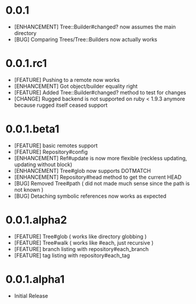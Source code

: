 # 0.0.1

* [ENHANCEMENT] Tree::Builder#changed? now assumes the main directory
* [BUG] Comparing Trees/Tree::Builders now actually works

# 0.0.1.rc1

* [FEATURE] Pushing to a remote now works
* [ENHANCEMENT] Got object/builder equality right
* [FEATURE] Added Tree::Builder#changed? method to test for changes
* [CHANGE] Rugged backend is not supported on ruby < 1.9.3 anymore because rugged itself ceased support

# 0.0.1.beta1

* [FEATURE] basic remotes support
* [FEATURE] Repository#config
* [ENHANCEMENT] Ref#update is now more flexible (reckless updating, updating without block)
* [ENHANCEMENT] Tree#glob now supports DOTMATCH
* [ENHANCEMENT] Repository#head method to get the current HEAD
* [BUG] Removed Tree#path ( did not made much sense since the path is not known )
* [BUG] Detaching symbolic references now works as expected

# 0.0.1.alpha2

* [FEATURE] Tree#glob ( works like directory globbing )
* [FEATURE] Tree#walk ( works like #each, just recursive )
* [FEATURE] branch listing with repository#each_branch
* [FEATURE] tag listing with repository#each_tag

# 0.0.1.alpha1

* Initial Release
